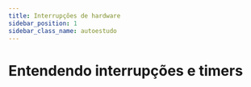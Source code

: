 ```yaml
---
title: Interrupções de hardware
sidebar_position: 1
sidebar_class_name: autoestudo
---
```


# Entendendo interrupções e timers
